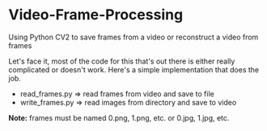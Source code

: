 # Video-Frame-Processing
Using Python CV2 to save frames from a video or reconstruct a video from frames

Let's face it, most of the code for this that's out there is either really complicated or doesn't work.
Here's a simple implementation that does the job.

- read_frames.py ⇒ read frames from video and save to file
- write_frames.py ⇒ read images from directory and save to video

**Note:** frames must be named 0.png, 1.png, etc. or 0.jpg, 1.jpg, etc.
